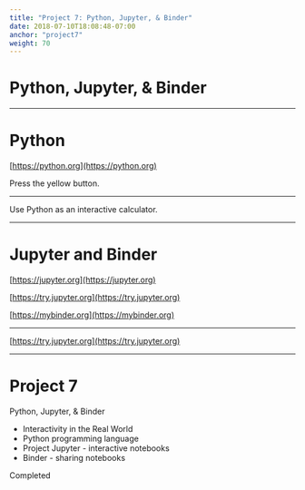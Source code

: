 ```yaml
---
title: "Project 7: Python, Jupyter, & Binder"
date: 2018-07-10T18:08:48-07:00
anchor: "project7"
weight: 70
---
```


# Python, Jupyter, & Binder

---

# Python

[https://python.org](https://python.org)

Press the yellow button.

---

Use Python as an interactive calculator.

---

# Jupyter and Binder


[https://jupyter.org](https://jupyter.org)

[https://try.jupyter.org](https://try.jupyter.org)

[https://mybinder.org](https://mybinder.org)

---

[https://try.jupyter.org](https://try.jupyter.org)

---

# Project 7

Python, Jupyter, & Binder

- Interactivity in the Real World
- Python programming language
- Project Jupyter - interactive notebooks
- Binder - sharing notebooks


Completed
